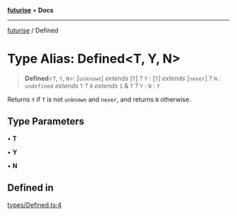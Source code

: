 [**futurise**](../README.md) • **Docs**

***

[futurise](../README.md) / Defined

# Type Alias: Defined\<T, Y, N\>

> **Defined**\<`T`, `Y`, `N`\>: [`unknown`] *extends* [`T`] ? `Y` : [`T`] *extends* [`never`] ? `N` : `undefined` *extends* `T` ? `0` *extends* `1` & `T` ? `Y` : `N` : `Y`

Returns `Y` if `T` is not `unknown` and `never`, and returns `N` otherwise.

## Type Parameters

• **T**

• **Y**

• **N**

## Defined in

[types/Defined.ts:4](https://github.com/nevoland/futurise/blob/e367c94d1d167836196f4968f6ce3576b3470f4d/lib/types/Defined.ts#L4)
